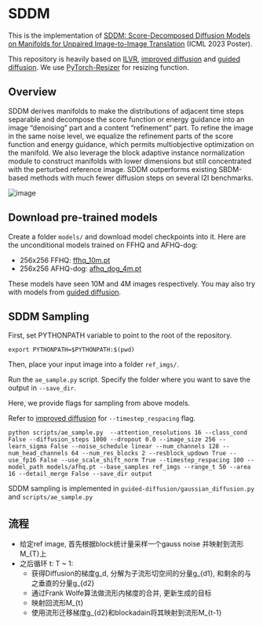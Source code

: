 # SDDM

This is the implementation of [SDDM: Score-Decomposed Diffusion Models on Manifolds for Unpaired Image-to-Image Translation](https://openreview.net/pdf?id=J4w91xRPBY) (ICML 2023 Poster).

This repository is heavily based on [ILVR](https://github.com/jychoi118/ilvr_adm), [improved diffusion](https://github.com/openai/improved-diffusion) and [guided diffusion](https://github.com/openai/guided-diffusion).
We use [PyTorch-Resizer](https://github.com/assafshocher/PyTorch-Resizer) for resizing function.

## Overview

SDDM derives manifolds to make the distributions of adjacent time steps separable and decompose the score function or energy guidance into an image “denoising” part and a content “refinement” part. To refine the image in the same noise level, we equalize the refinement parts of the score function and energy guidance, which permits multiobjective optimization on the manifold. We also leverage the block adaptive instance normalization module to construct manifolds with lower dimensions but still concentrated with the perturbed reference image. SDDM outperforms existing SBDM-based methods with much fewer diffusion steps on several I2I benchmarks.

![image](https://user-images.githubusercontent.com/36615789/133278340-48050da2-192b-4851-87ab-ba090545886a.png)


## Download pre-trained models
Create a folder `models/` and download model checkpoints into it.
Here are the unconditional models trained on FFHQ and AFHQ-dog:

 * 256x256 FFHQ: [ffhq_10m.pt](https://drive.google.com/file/d/117Y6Z6-Hg6TMZVIXMmgYbpZy7QvTXign/view?usp=sharing)
 * 256x256 AFHQ-dog: [afhq_dog_4m.pt](https://drive.google.com/file/d/14OG_o3aa8Hxmfu36IIRyOgRwEP6ngLdo/view?usp=sharing)

These models have seen 10M and 4M images respectively.
You may also try with models from [guided diffusion](https://github.com/openai/guided-diffusion).


## SDDM Sampling
First, set PYTHONPATH variable to point to the root of the repository.

```
export PYTHONPATH=$PYTHONPATH:$(pwd)
```

Then, place your input image into a folder `ref_imgs/`.

Run the `ae_sample.py` script. Specify the folder where you want to save the output in `--save_dir`.

Here, we provide flags for sampling from above models.

Refer to [improved diffusion](https://github.com/openai/improved-diffusion) for `--timestep_respacing` flag.

```
python scripts/ae_sample.py  --attention_resolutions 16 --class_cond False --diffusion_steps 1000 --dropout 0.0 --image_size 256 --learn_sigma False --noise_schedule linear --num_channels 128 --num_head_channels 64 --num_res_blocks 2 --resblock_updown True --use_fp16 False --use_scale_shift_norm True --timestep_respacing 100 --model_path models/afhq.pt --base_samples ref_imgs --range_t 50 --area 16 --detail_merge False --save_dir output
```

SDDM sampling is implemented in `guided-diffusion/gaussian_diffusion.py` and `scripts/ae_sample.py`


## 流程
* 给定ref image, 首先根据block统计量采样一个gauss noise 并映射到流形M_{T}上
* 之后循环 t: T ~ 1:
    * 获得Diffusion的梯度g_d, 分解为子流形切空间的分量g_{d1}, 和剩余的与之垂直的分量g_{d2}
    * 通过Frank Wolfe算法做流形内梯度的合并, 更新生成的目标
    * 映射回流形M_{t}
    * 使用流形迁移梯度g_{d2}和blockadain将其映射到流形M_{t-1}
